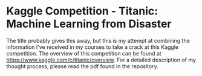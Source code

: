 # Kaggle Competition - Titanic: Machine Learning from Disaster

The title probably gives this away, but this is my attempt at combining the information I've received in my courses to take a crack at this Kaggle competition. The overview of this competition can be found at https://www.kaggle.com/c/titanic/overview. For a detailed description of my thought process, please read the pdf found in the repository.
